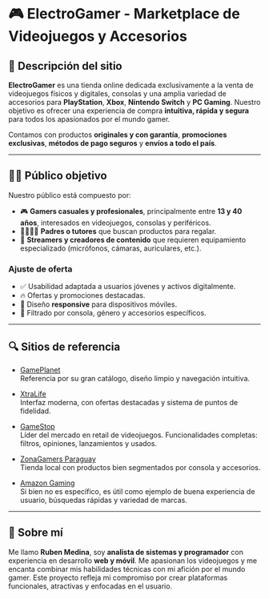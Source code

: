 # 🎮 ElectroGamer - Marketplace de Videojuegos y Accesorios

## 🛒 Descripción del sitio

**ElectroGamer** es una tienda online dedicada exclusivamente a la venta de videojuegos físicos y digitales, consolas y una amplia variedad de accesorios para **PlayStation**, **Xbox**, **Nintendo Switch** y **PC Gaming**. Nuestro objetivo es ofrecer una experiencia de compra **intuitiva, rápida y segura** para todos los apasionados por el mundo gamer.

Contamos con productos **originales y con garantía**, **promociones exclusivas**, **métodos de pago seguros** y **envíos a todo el país**.

---

## 🧑‍💻 Público objetivo

Nuestro público está compuesto por:

- 🎮 **Gamers casuales y profesionales**, principalmente entre **13 y 40 años**, interesados en videojuegos, consolas y periféricos.
- 👨‍👩‍👧‍👦 **Padres o tutores** que buscan productos para regalar.
- 🎥 **Streamers y creadores de contenido** que requieren equipamiento especializado (micrófonos, cámaras, auriculares, etc.).

### Ajuste de oferta

- ✅ Usabilidad adaptada a usuarios jóvenes y activos digitalmente.
- 🔥 Ofertas y promociones destacadas.
- 📱 Diseño **responsive** para dispositivos móviles.
- 🎯 Filtrado por consola, género y accesorios específicos.

---

## 🔍 Sitios de referencia

- [GamePlanet](https://www.gameplanet.com/)  
  Referencia por su gran catálogo, diseño limpio y navegación intuitiva.

- [XtraLife](https://www.xtralife.com/)  
  Interfaz moderna, con ofertas destacadas y sistema de puntos de fidelidad.

- [GameStop](https://www.gamestop.com/)  
  Líder del mercado en retail de videojuegos. Funcionalidades completas: filtros, opiniones, lanzamientos y usados.

- [ZonaGamers Paraguay](https://www.zonagamers.com.py/)  
  Tienda local con productos bien segmentados por consola y accesorios.

- [Amazon Gaming](https://www.amazon.com/gaming)  
  Si bien no es específico, es útil como ejemplo de buena experiencia de usuario, búsquedas rápidas y variedad de marcas.

---

## 👨 Sobre mí

Me llamo **Ruben Medina**, soy **analista de sistemas y programador** con experiencia en desarrollo **web y móvil**. Me apasionan los videojuegos y me encanta combinar mis habilidades técnicas con mi afición por el mundo gamer. Este proyecto refleja mi compromiso por crear plataformas funcionales, atractivas y enfocadas en el usuario.
